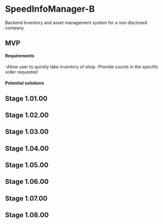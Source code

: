 # SpeedInfoManager-B

Backend Inventory and asset management system for a non disclosed company

## MVP

#### Requirements

-Allow user to quickly take inventory of shop
-Provide counts in the specific order requested

#### Potential solutions

## Stage 1.01.00

## Stage 1.02.00

## Stage 1.03.00

## Stage 1.04.00

## Stage 1.05.00

## Stage 1.06.00

## Stage 1.07.00

## Stage 1.08.00
